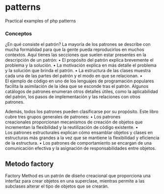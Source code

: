 # patterns
Practical examples of php patterns


### Conceptos
¿En qué consiste el patrón?
La mayoría de los patrones se describe con mucha formalidad para que la gente pueda reproducirlos en muchos contextos. Aquí tienes las secciones que suelen estar presentes en la descripción de un patrón:
    • El propósito del patrón explica brevemente el problema y la solución.
    • La motivación explica en más detalle el problema y la solución que brinda el patrón.
    • La estructura de las clases muestra cada una de las partes del patrón y el modo en que se relacionan.
    • El ejemplo de código en uno de los lenguajes de programación populares facilita la asimilación de la idea que se esconde tras el patrón.
Algunos catálogos de patrones enumeran otros detalles útiles, como la aplicabilidad del patrón, los pasos de implementación y las relaciones con otros patrones.

Además, todos los patrones pueden clasificarse por su propósito. Este libro cubre tres grupos generales de patrones:
    • Los patrones creacionales proporcionan mecanismos de creación de objetos que incrementan la flexibilidad y la reutilización de código existente.
    • Los patrones estructurales explican cómo ensamblar objetos y clases en estructuras más grandes a la vez que se mantiene la flexibilidad y eficiencia de la estructura.
    • Los patrones de comportamiento se encargan de una comunicación efectiva y la asignación de responsabilidades entre objetos.


## Metodo factory

Factory Method es un patrón de diseño creacional que proporciona una interfaz para crear objetos en una superclase, mientras permite a las subclases alterar el tipo de objetos que se crearán.

